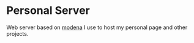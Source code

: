 # Personal Server

Web server based on [modena](https://github.com/capelski/modena-v2) I use to host my personal page and other projects.
